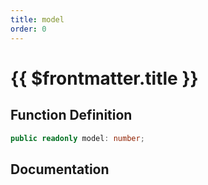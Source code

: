 ```yaml
---
title: model
order: 0
---
```


# {{ $frontmatter.title }}

## Function Definition

```ts
public readonly model: number;
```

## Documentation

<!--@include: ./parts/model.md-->
